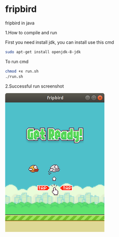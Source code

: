 # fripbird
fripbird in java

1.How to compile and run

First you need install jdk, you can install use this cmd 
```Bash 
sudo apt-get install openjdk-8-jdk 
``` 
  
To run cmd  
```Bash
chmod +x run.sh
./run.sh 
```
  
2.Successful run screenshot

![Screenshot](./doc/Screenshot.png)



